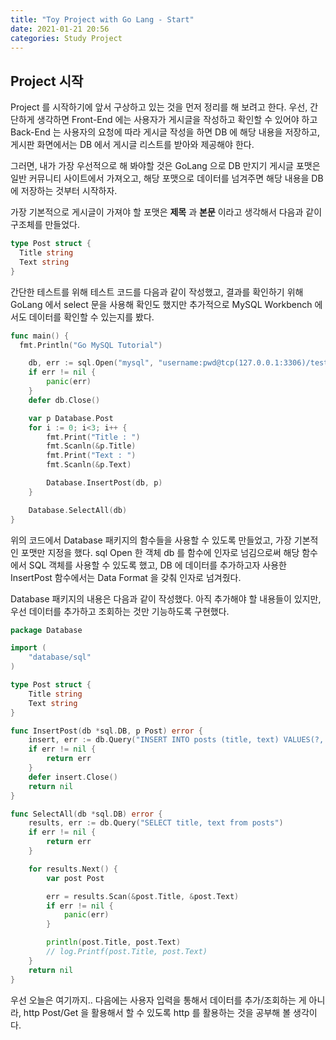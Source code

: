 ```yaml
---
title: "Toy Project with Go Lang - Start"
date: 2021-01-21 20:56
categories: Study Project
---
```


## Project 시작

Project 를 시작하기에 앞서 구상하고 있는 것을 먼저 정리를 해 보려고 한다.
우선, 간단하게 생각하면 Front-End 에는 사용자가 게시글을 작성하고 확인할 수 있어야 하고
Back-End 는 사용자의 요청에 따라 게시글 작성을 하면 DB 에 해당 내용을 저장하고, 게시판 화면에서는 DB 에서 게시글 리스트를 받아와 제공해야 한다.

그러면, 내가 가장 우선적으로 해 봐야할 것은 GoLang 으로 DB 만지기
게시글 포맷은 일반 커뮤니티 사이트에서 가져오고, 해당 포맷으로 데이터를 넘겨주면 해당 내용을 DB 에 저장하는 것부터 시작하자.

가장 기본적으로 게시글이 가져야 할 포맷은 **제목** 과 **본문** 이라고 생각해서 다음과 같이 구조체를 만들었다.

```go
type Post struct {
  Title string
  Text string
}
```

간단한 테스트를 위해 테스트 코드를 다음과 같이 작성했고, 결과를 확인하기 위해 GoLang 에서 select 문을 사용해 확인도 했지만 추가적으로 MySQL Workbench 에서도 데이터를 확인할 수 있는지를 봤다.

```go
func main() {
  fmt.Println("Go MySQL Tutorial")

	db, err := sql.Open("mysql", "username:pwd@tcp(127.0.0.1:3306)/test")
	if err != nil {
		panic(err)
	}
	defer db.Close()

	var p Database.Post
	for i := 0; i<3; i++ {
		fmt.Print("Title : ")
		fmt.Scanln(&p.Title)
		fmt.Print("Text : ")
		fmt.Scanln(&p.Text)

		Database.InsertPost(db, p)
	}

	Database.SelectAll(db)
}
```

위의 코드에서 Database 패키지의 함수들을 사용할 수 있도록 만들었고, 가장 기본적인 포맷만 지정을 했다.
sql Open 한 객체 db 를 함수에 인자로 넘김으로써 해당 함수에서 SQL 객체를 사용할 수 있도록 했고, DB 에 데이터를 추가하고자 사용한 InsertPost 함수에서는 Data Format 을 갖춰 인자로 넘겨줬다.

Database 패키지의 내용은 다음과 같이 작성했다. 아직 추가해야 할 내용들이 있지만, 우선 데이터를 추가하고 조회하는 것만 기능하도록 구현했다.

```go
package Database

import (
	"database/sql"
)

type Post struct {
	Title string
	Text string
}

func InsertPost(db *sql.DB, p Post) error {
	insert, err := db.Query("INSERT INTO posts (title, text) VALUES(?, ?)", p.Text, p.Title)
	if err != nil {
		return err
	}
	defer insert.Close()
	return nil
}

func SelectAll(db *sql.DB) error {
	results, err := db.Query("SELECT title, text from posts")
	if err != nil {
		return err
	}

	for results.Next() {
		var post Post

		err = results.Scan(&post.Title, &post.Text)
		if err != nil {
			panic(err)
		}

		println(post.Title, post.Text)
		// log.Printf(post.Title, post.Text)
	}
	return nil
}
```

우선 오늘은 여기까지..
다음에는 사용자 입력을 통해서 데이터를 추가/조회하는 게 아니라, http Post/Get 을 활용해서 할 수 있도록 http 를 활용하는 것을 공부해 볼 생각이다.
